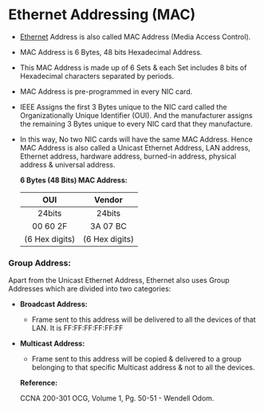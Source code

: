 # Ethernet Addressing \(MAC\)

* [Ethernet](https://app.gitbook.com/@mudassirs46/s/network-fundamentals/~/drafts/-MRZ8l67L5MHnaQIEh9W/an-ethernet) Address is also called MAC Address \(Media Access Control\).
* MAC Address is 6 Bytes, 48 bits Hexadecimal Address.  
* This MAC Address is made up of 6 Sets & each Set includes 8 bits of Hexadecimal characters separated by periods.
* MAC Address is pre-programmed in every NIC card.
* IEEE Assigns the first 3 Bytes unique to the NIC card called the Organizationally Unique Identifier \(OUI\). And the manufacturer assigns the remaining 3 Bytes unique to every NIC card that they manufacture.
* In this way, No two NIC cards will have the same MAC Address. Hence MAC Address is also called a Unicast Ethernet Address, LAN address, Ethernet address, hardware address, burned-in address, physical address & universal address.

  **6 Bytes \(48 Bits\) MAC Address:**

  | OUI | Vendor |
  | :---: | :---: |
  | 24bits | 24bits |
  | 00 60 2F | 3A 07 BC |
  | \(6 Hex digits\) | \(6 Hex digits\) |

### Group Address:

Apart from the Unicast Ethernet Address, Ethernet also uses Group Addresses which are divided into two categories:

* **Broadcast Address:**
  * Frame sent to this address will be delivered to all the devices of that LAN. It is FF:FF:FF:FF:FF:FF
* **Multicast Address:**

  * Frame sent to this address will be copied & delivered to a group belonging to that specific Multicast address & not to all the devices.    

  **Reference:**

  CCNA 200-301 OCG, Volume 1, Pg. 50-51 - Wendell Odom.

